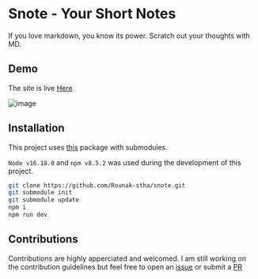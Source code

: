 # Snote - Your Short Notes

If you love markdown, you know its power. Scratch out your thoughts with MD.

## Demo

The site is live [Here](https://snote-md.vercel.app/)

![image](https://user-images.githubusercontent.com/66557682/226693147-423db13e-62bc-4238-a625-cc4d9ccd2ed2.png)

## Installation

This project uses [this](github.com/rounak-stha/markdown-editor) package with submodules.

`Node v16.18.0` and `npm v8.5.2` was used during the development of this project.

```bash
git clone https://github.com/Rounak-stha/snote.git
git submodule init
git submodule update
npm i
npm run dev
```

## Contributions

Contributions are highly apperciated and welcomed.
I am still working on the contribution guidelines but feel free to open an [issue](https://github.com/Rounak-stha/snote/issues) or submit a [PR](https://github.com/Rounak-stha/snote/pulls)

